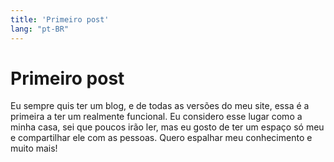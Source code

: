```yaml
---
title: 'Primeiro post'
lang: "pt-BR"
---
```

# Primeiro post
Eu sempre quis ter um blog, e de todas as versões do meu site, essa é a primeira a ter um realmente funcional. Eu considero esse lugar como a minha casa, sei que poucos irão ler, mas eu gosto de ter um espaço só meu e compartilhar ele com as pessoas. Quero espalhar meu conhecimento e muito mais!
